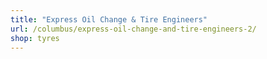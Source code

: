 ```yaml
---
title: "Express Oil Change & Tire Engineers"
url: /columbus/express-oil-change-and-tire-engineers-2/
shop: tyres
---
```


